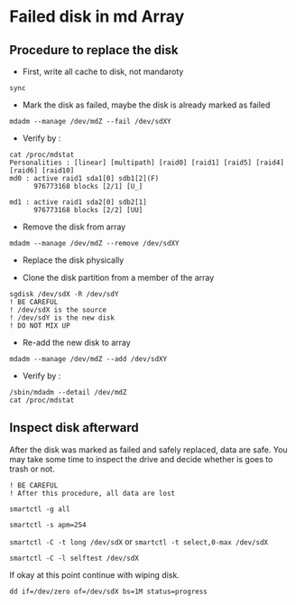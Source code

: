 # Failed disk in md Array

## Procedure to replace the disk
- First, write all cache to disk, not mandaroty

`sync`

- Mark the disk as failed, maybe the disk is already marked as failed

`mdadm --manage /dev/mdZ --fail /dev/sdXY`

- Verify by :
```
cat /proc/mdstat
Personalities : [linear] [multipath] [raid0] [raid1] [raid5] [raid4] [raid6] [raid10]
md0 : active raid1 sda1[0] sdb1[2](F)
      976773168 blocks [2/1] [U_]

md1 : active raid1 sda2[0] sdb2[1]
      976773168 blocks [2/2] [UU]
```

- Remove the disk from array

`mdadm --manage /dev/mdZ --remove /dev/sdXY`

- Replace the disk physically

- Clone the disk partition from a member of the array
```
sgdisk /dev/sdX -R /dev/sdY 
! BE CAREFUL
! /dev/sdX is the source
! /dev/sdY is the new disk
! DO NOT MIX UP
```

- Re-add the new disk to array

`mdadm --manage /dev/mdZ --add /dev/sdXY`

- Verify by :
```
/sbin/mdadm --detail /dev/mdZ
cat /proc/mdstat
```


## Inspect disk afterward
After the disk was marked as failed and safely replaced, data are safe.
You may take some time to inspect the drive and decide whether is goes to trash or not.

```
! BE CAREFUL
! After this procedure, all data are lost
```

`smartctl -g all`

`smartctl -s apm=254`

`smartctl -C -t long /dev/sdX` or `smartctl -t select,0-max /dev/sdX`

`smartctl -C -l selftest /dev/sdX`


If okay at this point continue with wiping disk.

```
dd if=/dev/zero of=/dev/sdX bs=1M status=progress
```
